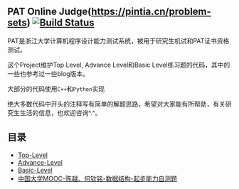
## PAT Online Judge(https://pintia.cn/problem-sets) [![Build Status](https://travis-ci.org/tiny656/PAT.svg?branch=master)](https://travis-ci.org/tiny656/PAT)

PAT是浙江大学计算机程序设计能力测试系统，被用于研究生机试和PAT证书资格测试。

这个Project维护Top Level, Advance Level和Basic Level练习题的代码，其中的一些也参考过一些blog版本。

大部分的代码使用`C++`和`Python`实现

绝大多数代码中开头的注释写有简单的解题思路，希望对大家能有所帮助，有关研究生生活的信息，也欢迎咨询^.^。


## 目录
- [Top-Level](#top-level)
- [Advance-Level](#advance-level)
- [Basic-Level](#basic-level)
- [中国大学MOOC-陈越、何钦铭-数据结构-起步能力自测题](#中国大学MOOC-陈越、何钦铭-数据结构-起步能力自测题)

